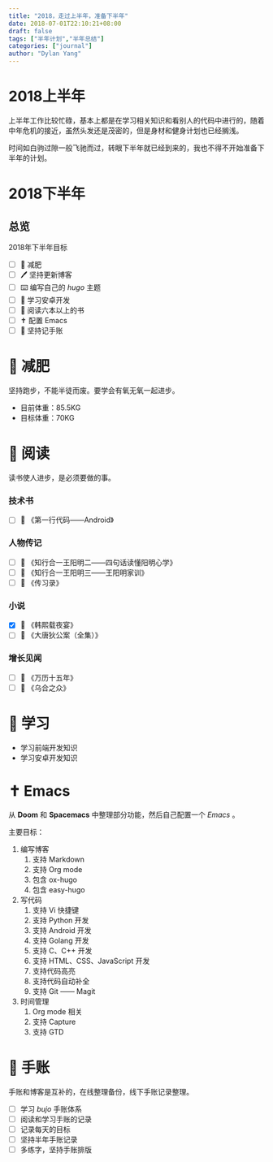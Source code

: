 ```yaml
---
title: "2018，走过上半年，准备下半年"
date: 2018-07-01T22:10:21+08:00
draft: false
tags: ["半年计划","半年总结"]
categories: ["journal"]
author: "Dylan Yang"
---
```


# 2018上半年

上半年工作比较忙碌，基本上都是在学习相关知识和看别人的代码中进行的，随着中年危机的接近，虽然头发还是茂密的，但是身材和健身计划也已经搁浅。

时间如白驹过隙一般飞驰而过，转眼下半年就已经到来的，我也不得不开始准备下半年的计划。

<!--more-->

# 2018下半年

## 总览

2018年下半年目标

- [ ] 💪 减肥
- [ ] 🖊️ 坚持更新博客
- [ ] ⌨️ 编写自己的 *hugo* 主题
- [ ] 📝 学习安卓开发
- [ ] 📖 阅读六本以上的书
- [ ] ✝️ 配置 Emacs
- [ ] 📒 坚持记手账

# 💪 减肥

坚持跑步，不能半徒而废。要学会有氧无氧一起进步。

- 目前体重：85.5KG
- 目标体重：70KG

# 📖 阅读

读书使人进步，是必须要做的事。

### 技术书

- [ ] 📖 《第一行代码——Android》

### 人物传记

- [ ] 📖 《知行合一王阳明二——四句话读懂阳明心学》
- [ ] 📖 《知行合一王阳明三——王阳明家训》
- [ ] 📖 《传习录》

### 小说

- [x] 📖 《韩熙载夜宴》
- [ ] 📖 《大唐狄公案（全集）》

### 增长见闻

- [ ] 📖 《万历十五年》
- [ ] 📖 《乌合之众》

# 📝 学习

- 学习前端开发知识
- 学习安卓开发知识

# ✝️ Emacs

从 **Doom** 和 **Spacemacs** 中整理部分功能，然后自己配置一个 *Emacs* 。

主要目标：

1. 编写博客
    1. 支持 Markdown
    2. 支持 Org mode
    3. 包含 ox-hugo 
    4. 包含 easy-hugo
2. 写代码
    1. 支持 Vi 快捷键
    2. 支持 Python 开发
    3. 支持 Android 开发
    4. 支持 Golang 开发
    5. 支持 C、C++ 开发
    6. 支持 HTML、CSS、JavaScript 开发
    7. 支持代码高亮
    8. 支持代码自动补全
    9. 支持 Git —— Magit
3.  时间管理
    1.  Org mode 相关
    2.  支持 Capture
    3.  支持 GTD

# 📒 手账

手账和博客是互补的，在线整理备份，线下手账记录整理。

- [ ] 学习 *bujo* 手账体系
- [ ] 阅读和学习手账的记录
- [ ] 记录每天的目标
- [ ] 坚持半年手账记录
- [ ] 多练字，坚持手账排版